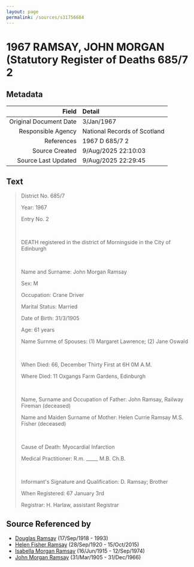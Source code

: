 ```yaml
---
layout: page
permalink: /sources/s31756684
---
```


# 1967 RAMSAY, JOHN MORGAN (Statutory Register of Deaths 685/7 2

## Metadata

Field | Detail
---:|:---
Original Document Date | 3/Jan/1967
Responsible Agency | National Records of Scotland
References | 1967 D 685/7 2
Source Created | 9/Aug/2025 22:10:03
Source Last Updated | 9/Aug/2025 22:29:45

## Text

> District No. 685/7
>
> Year: 1967
>
> Entry No. 2
>
> <br/>
>
> DEATH registered in the district of Morningside in the City of Edinburgh
>
> <br/>
>
> Name and Surname: John Morgan Ramsay
>
> Sex: M
>
> Occupation: Crane Driver
>
> Marital Status: Married
>
> Date of Birth: 31/3/1905
>
> Age: 61 years
>
> Name Surnme of Spouses: (1) Margaret Lawrence; (2) Jane Oswald
>
> <br/>
>
> When Died: 66, December Thirty First at 6H 0M A.M.
>
> Where Died: 11 Oxgangs Farm Gardens, Edinburgh
>
> <br/>
>
> Name, Surname and Occupation of Father: John Ramsay, Railway Fireman (deceased)
>
> Name and Maiden Surname of Mother: Helen Currie Ramsay  M.S. Fisher (deceased)
>
> <br/>
>
> Cause of Death: Myocardial Infarction
>
> Medical Practitioner: R.m. _____ M.B. Ch.B.
>
> <br/>
>
> Informant's Signature and Qualification: D. Ramsay; Brother
>
> When Registered: 67 January 3rd
>
> Registrar: H. Harlaw, assistant Registrar
>

## Source Referenced by

* [Douglas Ramsay](../people/@12977578@-douglas-ramsay-b1918-9-17-d1993.md) (17/Sep/1918 - 1993)
* [Helen Fisher Ramsay](../people/@34267190@-helen-fisher-ramsay-b1920-9-28-d2015-10-15.md) (28/Sep/1920 - 15/Oct/2015)
* [Isabella Morgan Ramsay](../people/@80504300@-isabella-morgan-ramsay-b1915-6-16-d1974-9-12.md) (16/Jun/1915 - 12/Sep/1974)
* [John Morgan Ramsay](../people/@55070438@-john-morgan-ramsay-b1905-3-31-d1966-12-31.md) (31/Mar/1905 - 31/Dec/1966)
